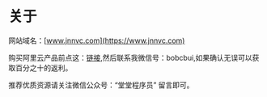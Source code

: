 # 关于
网站域名：[www.jnnvc.com](https://www.jnnvc.com)

购买阿里云产品前点这：[链接](http://www.jnnvc.com),然后联系我微信号：bobcbui,如果确认无误可以获取百分之十的返利。

推荐优质资源请关注微信公众号：“堂堂程序员” 留言即可。


